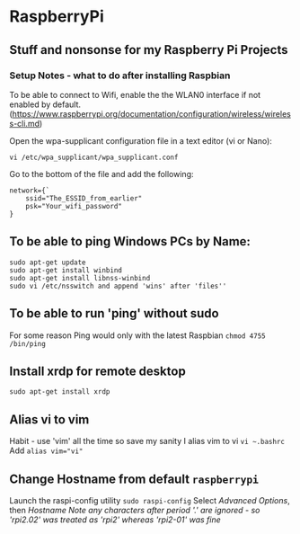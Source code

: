 # RaspberryPi
Stuff and nonsonse for my Raspberry Pi Projects
-----------------------------------------------
### Setup Notes - what to do after installing Raspbian
To be able to connect to Wifi, enable the the WLAN0 interface if not enabled by default.
(https://www.raspberrypi.org/documentation/configuration/wireless/wireless-cli.md)

Open the wpa-supplicant configuration file in a text editor (vi or Nano):

`vi /etc/wpa_supplicant/wpa_supplicant.conf`

Go to the bottom of the file and add the following:

```
network={`
    ssid="The_ESSID_from_earlier"
    psk="Your_wifi_password"
}
```

To be able to ping Windows PCs by Name:
---------------------------------------
```
sudo apt-get update
sudo apt-get install winbind
sudo apt-get install libnss-winbind
sudo vi /etc/nsswitch and append 'wins' after 'files''
```

To be able to run 'ping' without sudo
-------------------------------------
For some reason Ping would only with the latest Raspbian 
`chmod 4755 /bin/ping`

Install xrdp for remote desktop
-------------------------------
`sudo apt-get install xrdp`

Alias vi to vim 
---------------
Habit - use 'vim' all the time so save my sanity I alias vim to vi
`vi ~.bashrc`
Add `alias vim="vi"`

Change Hostname from default `raspberrypi`
----------------------------------
Launch the raspi-config utility
`sudo raspi-config`
Select *Advanced Options*, then *Hostname*
_Note any characters after period '.' are ignored - so 'rpi2.02' was treated as 'rpi2' whereas 'rpi2-01' was fine_
